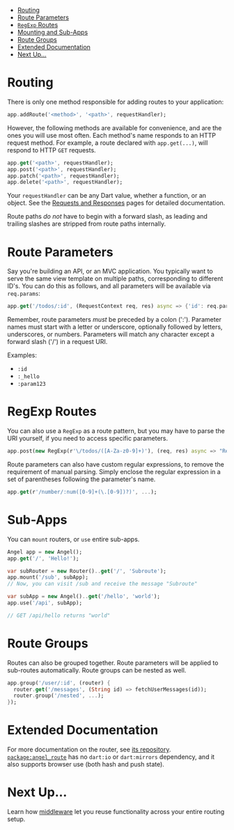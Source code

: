 
* [Routing](#routing)
* [Route Parameters](#route-parameters)
* [`RegExp` Routes](#regexp-routes)
* [Mounting and Sub-Apps](#sub-apps)
* [Route Groups](#route-groups)
* [Extended Documentation](#extended-documentation)
* [Next Up...](#next-up)

# Routing
There is only one method responsible for adding routes to your application:

```dart
app.addRoute('<method>', '<path>', requestHandler);
```

However, the following methods are available for convenience, and are the ones you will
use most often. Each method's name responds to an HTTP request method. For example, a
route declared with `app.get(...)`, will respond to HTTP `GET` requests.

```dart
app.get('<path>', requestHandler);
app.post('<path>', requestHandler);
app.patch('<path>', requestHandler);
app.delete('<path>', requestHandler);
```

Your `requestHandler` can be any Dart value, whether a function, or an object. See the [Requests and Responses](https://github.com/angel-dart/angel/wiki/Requests-&-Responses#return-values) pages for detailed documentation.

Route paths *do not* have to begin with a forward slash, as leading and trailing slashes are stripped from route paths internally.

# Route Parameters
Say you're building an API, or an MVC application. You typically want to serve the same view template on multiple paths, corresponding to different ID's. You can do this as follows, and all parameters will be available via `req.params`:

```dart
app.get('/todos/:id', (RequestContext req, res) async => {'id': req.params['id']});
```

Remember, route parameters *must* be preceded by a colon (':'). Parameter names must start with a letter or underscore, optionally followed by letters, underscores, or numbers. Parameters will match any character except a forward slash ('/') in a request URI.

Examples:
* `:id`
* `:_hello`
* `:param123`

# RegExp Routes
You can also use a `RegExp` as a route pattern, but you may have to parse the URI yourself, if you need to access specific parameters.

```dart
app.post(new RegExp(r'\/todos/([A-Za-z0-9]+)'), (req, res) async => "RegExp");
```

Route parameters can also have custom regular expressions, to remove the requirement of manual parsing. Simply enclose the regular expression in a set of parentheses following the parameter's name.

```dart
app.get(r'/number/:num([0-9]+(\.[0-9])?)', ...);
```

# Sub-Apps
You can `mount` routers, or `use` entire sub-apps.

```dart
Angel app = new Angel();
app.get('/', 'Hello!');

var subRouter = new Router()..get('/', 'Subroute');
app.mount('/sub', subApp);
// Now, you can visit /sub and receive the message "Subroute"

var subApp = new Angel()..get('/hello', 'world');
app.use('/api', subApp);

// GET /api/hello returns "world"
```

# Route Groups
Routes can also be grouped together. Route parameters will be applied to sub-routes automatically. Route groups can be nested as well.

```dart
app.group('/user/:id', (router) {
  router.get('/messages', (String id) => fetchUserMessages(id));
  router.group('/nested', ...);
});
```

# Extended Documentation
For more documentation on the router, see [its repository](https://github.com/angel-dart/route). [`package:angel_route`](https://pub.dartlang.org/packages/angel_route) has no `dart:io` or `dart:mirrors` dependency, and it also supports browser use (both hash and push state).

# Next Up...
Learn how [middleware](https://github.com/angel-dart/angel/wiki/Middleware) let you reuse functionality across your entire routing setup.